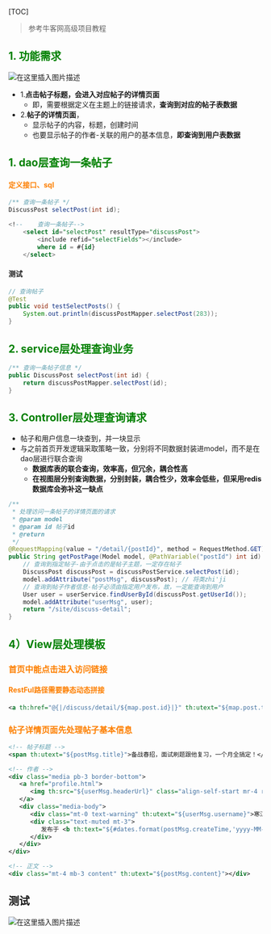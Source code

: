 [TOC]

> 参考牛客网高级项目教程

## <font color=green>1. 功能需求</font>

![在这里插入图片描述](https://img-blog.csdnimg.cn/557c5c4861af4e56b4e5a9e400201845.png)

- 1.**点击帖子标题，会进入对应帖子的详情页面**
  - 即，需要根据定义在主题上的链接请求，**查询到对应的帖子表数据**
- 2.**帖子的详情页面**，
  - 显示帖子的内容，标题，创建时间
  - 也要显示帖子的作者-关联的用户的基本信息，**即查询到用户表数据**

## <font color=green>1. dao层查询一条帖子</font>

#### <font color="#fd7f01">定义接口、sql</font>

```java
/** 查询一条帖子 */
DiscussPost selectPost(int id);
```

```sql
<!--    查询一条帖子-->
    <select id="selectPost" resultType="discussPost">
        <include refid="selectFields"></include>
        where id = #{id}
    </select>
```

#### 测试

```java
// 查询帖子
@Test
public void testSelectPosts() {
    System.out.println(discussPostMapper.selectPost(283));
}
```

## <font color=green>2. service层处理查询业务</font>

```java
/** 查询一条帖子信息 */
public DiscussPost selectPost(int id) {
    return discussPostMapper.selectPost(id);
}
```

## <font color=green>3. Controller层处理查询请求</font>

- 帖子和用户信息一块查到，并一块显示
- 与之前首页开发逻辑采取策略一致，分别将不同数据封装进model，而不是在dao层进行联合查询
  - **数据库表的联合查询，效率高，但冗余，耦合性高**
  - **在视图层分别查询数据，分别封装，耦合性少，效率会低些，但采用redis数据库会弥补这一缺点**

```java
/**
 * 处理访问一条帖子的详情页面的请求
 * @param model
 * @param id 帖子id
 * @return
 */
@RequestMapping(value = "/detail/{postId}", method = RequestMethod.GET)
public String getPostPage(Model model, @PathVariable("postId") int id) {
    // 查询到指定帖子-由于点击的是帖子主题，一定存在帖子
    DiscussPost discussPost = discussPostService.selectPost(id);
    model.addAttribute("postMsg", discussPost); // 将类zhi'ji
    // 查询到帖子作者信息-帖子必须由指定用户发布，故，一定能查询到用户
    User user = userService.findUserById(discussPost.getUserId());
    model.addAttribute("userMsg", user);
    return "/site/discuss-detail";
}
```

## <font color=green>4）View层处理模板</font>

### <font color="#fd7f01">首页中能点击进入访问链接</font>

#### <font color="#fd7f01">RestFul路径需要静态动态拼接</font>

```xml
<a th:href="@{|/discuss/detail/${map.post.id}|}" th:utext="${map.post.title}"></a>
```

### <font color="#fd7f01">帖子详情页面先处理帖子基本信息</font>

```xml
<!-- 帖子标题 -->
<span th:utext="${postMsg.title}">备战春招，面试刷题跟他复习，一个月全搞定！</span>
```

```xml
<!-- 作者 -->
<div class="media pb-3 border-bottom">
   <a href="profile.html">
      <img th:src="${userMsg.headerUrl}" class="align-self-start mr-4 rounded-circle user-header" alt="用户头像" >
   </a>
   <div class="media-body">
      <div class="mt-0 text-warning" th:utext="${userMsg.username}">寒江雪</div>
      <div class="text-muted mt-3">
         发布于 <b th:text="${#dates.format(postMsg.createTime,'yyyy-MM-dd HH:mm:ss')}">2019-04-15 15:32:18</b>
      </div>
   </div>
</div> 
```

```xml
<!-- 正文 -->
<div class="mt-4 mb-3 content" th:utext="${postMsg.content}"></div>
```

## 测试

![在这里插入图片描述](https://img-blog.csdnimg.cn/98099e6c74e948f483d37796a09abad2.png)

